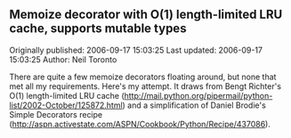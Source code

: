 ## Memoize decorator with O(1) length-limited LRU cache, supports mutable types

Originally published: 2006-09-17 15:03:25
Last updated: 2006-09-17 15:03:25
Author: Neil Toronto

There are quite a few memoize decorators floating around, but none that met all my requirements. Here's my attempt. It draws from Bengt Richter's O(1) length-limited LRU cache (http://mail.python.org/pipermail/python-list/2002-October/125872.html) and a simplification of Daniel Brodie's Simple Decorators recipe (http://aspn.activestate.com/ASPN/Cookbook/Python/Recipe/437086).